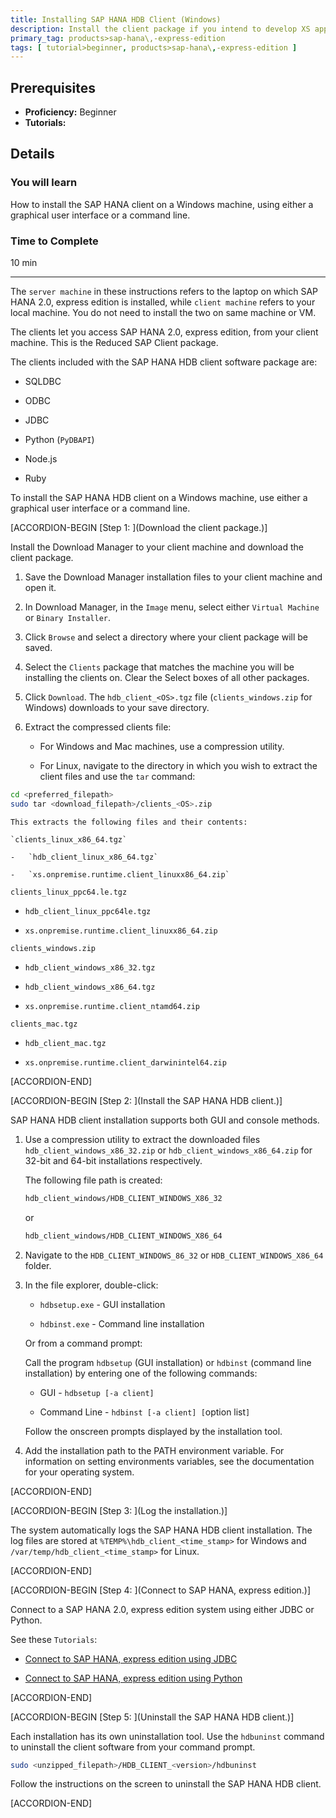 ```yaml
---
title: Installing SAP HANA HDB Client (Windows)
description: Install the client package if you intend to develop XS applications on a machine that will not have a local SAP HANA 2.0, express edition installation.
primary_tag: products>sap-hana\,-express-edition
tags: [ tutorial>beginner, products>sap-hana\,-express-edition ]
---
```


<!-- loio45dafcf13cb6489cb25149a2a62a442e -->

## Prerequisites
 - **Proficiency:** Beginner
 - **Tutorials:** 

## Details
### You will learn
How to install the SAP HANA client on a Windows machine, using either a graphical user interface or a command line.

### Time to Complete
10 min

---

The `server machine` in these instructions refers to the laptop on which SAP HANA 2.0, express edition is installed, while `client machine` refers to your local machine. You do not need to install the two on same machine or VM.

The clients let you access SAP HANA 2.0, express edition, from your client machine. This is the Reduced SAP Client package.

The clients included with the SAP HANA HDB client software package are:

-   SQLDBC

-   ODBC

-   JDBC

-   Python (`PyDBAPI`)

-   Node.js

-   Ruby


To install the SAP HANA HDB client on a Windows machine, use either a graphical user interface or a command line.

[ACCORDION-BEGIN [Step 1: ](Download the client package.)]

Install the Download Manager to your client machine and download the client package.

1.  Save the Download Manager installation files to your client machine and open it.

2.  In Download Manager, in the `Image` menu, select either `Virtual Machine` or `Binary Installer`.

3.  Click `Browse` and select a directory where your client package will be saved.

4.  Select the `Clients` package that matches the machine you will be installing the clients on. Clear the Select boxes of all other packages.

5.  Click `Download`. The `hdb_client_<OS>.tgz` file (`clients_windows.zip` for Windows) downloads to your save directory.

6.  Extract the compressed clients file:

    -   For Windows and Mac machines, use a compression utility.

    -   For Linux, navigate to the directory in which you wish to extract the client files and use the `tar` command:

```bash
cd <preferred_filepath>
sudo tar <download_filepath>/clients_<OS>.zip
```

    This extracts the following files and their contents:

    `clients_linux_x86_64.tgz`

    -   `hdb_client_linux_x86_64.tgz`

    -   `xs.onpremise.runtime.client_linuxx86_64.zip`


`clients_linux_ppc64.le.tgz`

-   `hdb_client_linux_ppc64le.tgz`

-   `xs.onpremise.runtime.client_linuxx86_64.zip`


`clients_windows.zip`

-   `hdb_client_windows_x86_32.tgz`

-   `hdb_client_windows_x86_64.tgz`

-   `xs.onpremise.runtime.client_ntamd64.zip`


`clients_mac.tgz`

-   `hdb_client_mac.tgz`

-   `xs.onpremise.runtime.client_darwinintel64.zip`


[ACCORDION-END]

[ACCORDION-BEGIN [Step 2: ](Install the SAP HANA HDB client.)]

SAP HANA HDB client installation supports both GUI and console methods.

1.  Use a compression utility to extract the downloaded files `hdb_client_windows_x86_32.zip` or `hdb_client_windows_x86_64.zip` for 32-bit and 64-bit installations respectively.

    The following file path is created:

    ```bash
    hdb_client_windows/HDB_CLIENT_WINDOWS_X86_32
    ```

    or

    ```bash
    hdb_client_windows/HDB_CLIENT_WINDOWS_X86_64
    ```

2.  Navigate to the `HDB_CLIENT_WINDOWS_86_32` or `HDB_CLIENT_WINDOWS_X86_64` folder.

3.  In the file explorer, double-click:

    -   `hdbsetup.exe` - GUI installation

    -   `hdbinst.exe` - Command line installation

    Or from a command prompt:

    Call the program `hdbsetup` (GUI installation) or `hdbinst` (command line installation) by entering one of the following commands:

    -   GUI - `hdbsetup [-a client]`

    -   Command Line - `hdbinst [-a client] [`option list`]`

    Follow the onscreen prompts displayed by the installation tool.

4.  Add the installation path to the PATH environment variable. For information on setting environments variables, see the documentation for your operating system.


[ACCORDION-END]

[ACCORDION-BEGIN [Step 3: ](Log the installation.)]

The system automatically logs the SAP HANA HDB client installation. The log files are stored at `%TEMP%\hdb_client_<time_stamp>` for Windows and `/var/temp/hdb_client_<time_stamp>` for Linux.

[ACCORDION-END]

[ACCORDION-BEGIN [Step 4: ](Connect to SAP HANA, express edition.)]

Connect to a SAP HANA 2.0, express edition system using either JDBC or Python.

See these `Tutorials`:

-   [Connect to SAP HANA, express edition using JDBC](http://www.sap.com/developer/tutorials/hxe-connect-hxe-using-jdbc.html)

-   [Connect to SAP HANA, express edition using Python](http://www.sap.com/developer/tutorials/hxe-python-connection.html)


[ACCORDION-END]

[ACCORDION-BEGIN [Step 5: ](Uninstall the SAP HANA HDB client.)]

Each installation has its own uninstallation tool. Use the `hdbuninst` command to uninstall the client software from your command prompt.

```bash
sudo <unzipped_filepath>/HDB_CLIENT_<version>/hdbuninst
```

Follow the instructions on the screen to uninstall the SAP HANA HDB client.

[ACCORDION-END]


